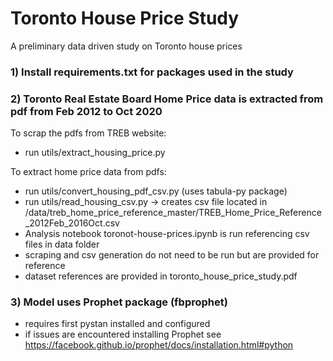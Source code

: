 # Toronto House Price Study
A preliminary data driven study on Toronto house prices

### 1) Install requirements.txt for packages used in the study

### 2) Toronto Real Estate Board Home Price data is extracted from pdf from Feb 2012 to Oct 2020

To scrap the pdfs from TREB website:
- run utils/extract_housing_price.py

To extract home price data from pdfs:
- run utils/convert_housing_pdf_csv.py (uses tabula-py package)
- run utils/read_housing_csv.py -> creates csv file located in
/data/treb_home_price_reference_master/TREB_Home_Price_Reference_2012Feb_2016Oct.csv
- Analysis notebook toronot-house-prices.ipynb is run referencing csv files in data folder
- scraping and csv generation do not need to be run but are provided for reference
- dataset references are provided in toronto_house_price_study.pdf

### 3) Model uses Prophet package (fbprophet)
- requires first pystan installed and configured
- if issues are encountered installing Prophet see https://facebook.github.io/prophet/docs/installation.html#python
